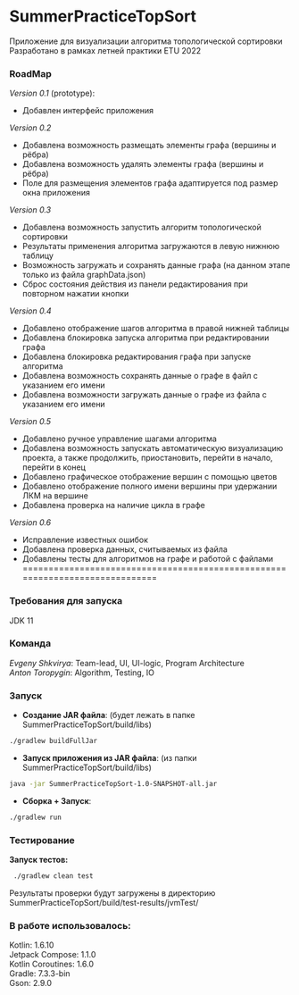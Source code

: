 # SummerPracticeTopSort
Приложение для визуализации алгоритма топологической сортировки  
Разработано в рамках летней практики ETU 2022

### RoadMap

_Version 0.1_ (prototype):
* Добавлен интерфейс приложения

_Version 0.2_
* Добавлена возможность размещать элементы графа (вершины и рёбра)
* Добавлена возможность удалять элементы графа (вершины и рёбра)
* Поле для размещения элементов графа адаптируется под размер окна приложения

_Version 0.3_
* Добавлена возможность запустить алгоритм топологической сортировки
* Результаты применения алгоритма загружаются в левую нижнюю таблицу
* Возможность загружать и сохранять данные графа (на данном этапе только из файла graphData.json)
* Сброс состояния действия из панели редактирования при повторном нажатии кнопки

_Version 0.4_
* Добавлено отображение шагов алгоритма в правой нижней таблицы
* Добавлена блокировка запуска алгоритма при редактировании графа
* Добавлена блокировка редактирования графа при запуске алгоритма
* Добавлена возможность сохранять данные о графе в файл с указанием его имени
* Добавлена возможности загружать данные о графе из файла с указанием его имени

_Version 0.5_
* Добавлено ручное управление шагами алгоритма
* Добавлена возможность запускать автоматическую визуализацию проекта, а также 
продолжить, приостановить, перейти в начало, перейти в конец
* Добавлено графическое отображение вершин с помощью цветов
* Добавлено отображение полного имени вершины при удержании ЛКМ на вершине
* Добавлена проверка на наличие цикла в графе

_Version 0.6_
* Исправление известных ошибок
* Добавлена проверка данных, считываемых из файла
* Добавлены тесты для алгоритмов на графе и работой с файлами
=============================================================================

### Требования для запуска
  JDK 11

### Команда
 _Evgeny Shkvirya_: Team-lead, UI, UI-logic, Program Architecture  
 _Anton Toropygin_: Algorithm, Testing, IO

### Запуск
* **Создание JAR файла**:   (будет лежать в папке SummerPracticeTopSort/build/libs)
```bash
./gradlew buildFullJar
```
* **Запуск приложения из JAR файла**: (из папки SummerPracticeTopSort/build/libs)
```bash
java -jar SummerPracticeTopSort-1.0-SNAPSHOT-all.jar
```
* **Сборка + Запуск**:
```bash
./gradlew run
```

### Тестирование
**Запуск тестов:**
```bash
 ./gradlew clean test
```
Результаты проверки будут загружены в директорию  
SummerPracticeTopSort/build/test-results/jvmTest/

### В работе использовалось:
Kotlin: 1.6.10  
Jetpack Compose: 1.1.0  
Kotlin Coroutines: 1.6.0  
Gradle: 7.3.3-bin  
Gson: 2.9.0



